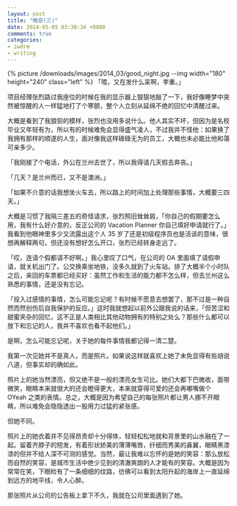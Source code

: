```yaml
---
layout: post
title: "晚安(三)"
date: 2014-05-05 03:38:34 +0800
comments: true
categories:
- iwdrm
- writing
---
```


{% picture /downloads/images/2014_03/good_night.jpg --img width="180" height="240" class="left" %}
「喂，又在发什么呆啊，李重。」

项目经理张烈路过我座位的时候在我的显示器上狠狠地敲了一下，我好像睡梦中突然被惊醒的人一样猛地打了个寒颤，整个人立刻从延绵不绝的回忆中清醒过来。

大概是看到了我狼狈的模样，张烈也没用多说什么。他人其实不坏，但因为是名校毕业又年轻有为，所以有的时候难免会显得盛气凌人，不过我并不怪他：如果换了我拥有那样的顺遂的人生，面对像我这样碌碌无为的员工，大概也未必能比他和蔼可亲多少。

「我刚接了个电话，外公在兰州去世了，所以我得请几天假去奔丧。」

「几天？是兰州而已，又不是澳洲。」

「如果不介意的话我想坐火车去，所以路上的时间加上处理那些事情，大概要三四天。」

大概是习惯了我隔三差五的奇怪请求，张烈照旧耸耸肩，「你自己的假期要怎么用，我有什么好介意的，反正公司的 Vacation Planner 你自己填好申请就行了。」我看到他眼神里多少又流露出这个人 35 岁了还是初级程序员也是活该的意味，很想再解释两句，但还没有想好怎么开口，张烈已经转身走远了。

「哎，连请个假都请不好啊。」我心里叹了口气，在公司的 OA 里面填了请假申请，就关机出门了。公交换乘坐地铁，没多久就到了火车站。排了大概半个小时队之后，来回的车票都已经买好：虽然工作和生活的能力都不怎么样，但去兰州这么熟悉的事情，还是没有忘记。

「投入过感情的事情，怎么可能忘记呢？有时候不愿意去想罢了，那不过是一种自然而然创伤后自我保护的反应。」这时我就想起以前外公跟我说的话来，「但苦涩和甜蜜夹杂的回忆，这不正是人类相比其他动物拥有的特别之处么？那些什么都可以放下和忘记的人，我并不喜欢也看不起他们。」

是啊，怎么可能忘记呢，关于她的每件事情我都记得一清二楚。

我第一次见她并不是真人，而是照片。如果说这样就喜欢上她了未免显得有些胡说八道，但事实却的确如此。

照片上的她当然漂亮，但又绝不是一般的漂亮女生可比。她们大都下巴微收，面带微笑，眼睛本来就很大的还会瞪得更大，本来就穿得可爱的还会再嘟嘴做个 OYeah 之类的表情。总之，大概是因为希望自己的每张照片都让男人挪不开眼睛，所以难免会隐隐透出一股用力过猛的紧张感。

但她不同。

照片上的她衣着并不见得昂贵却十分得体，轻轻松松地就和背景里的山水融在了一起。留着齐脖子的短发，有着形状娇美的薄薄嘴唇，纤细而秀美的鼻翼，眼睛黑漆漆的但并不给人深不可测的感觉。当然，最让我难以忘怀的是她的笑容：那么放松而自然的笑容，是城市生活中绝少见到的清澈爽朗的人才能有的笑容。大概是因为常常在笑，下眼睑有了一条细细的纹路，彷佛可以看到太阳升起的海岸上一直延绵到远方的地平线，令人心醉。

那张照片从公司的公告板上拿下不久，我就在公司里面遇到了她。
